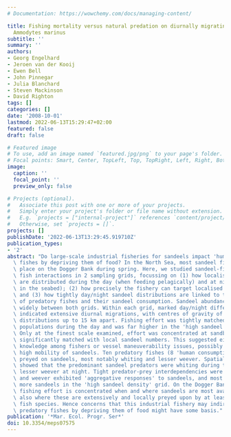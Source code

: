 ```yaml
---
# Documentation: https://wowchemy.com/docs/managing-content/

title: Fishing mortality versus natural predation on diurnally migrating sandeels
  Ammodytes marinus
subtitle: ''
summary: ''
authors:
- Georg Engelhard
- Jeroen van der Kooij
- Ewen Bell
- John Pinnegar
- Julia Blanchard
- Steven Mackinson
- David Righton
tags: []
categories: []
date: '2008-10-01'
lastmod: 2022-06-13T15:29:47+02:00
featured: false
draft: false

# Featured image
# To use, add an image named `featured.jpg/png` to your page's folder.
# Focal points: Smart, Center, TopLeft, Top, TopRight, Left, Right, BottomLeft, Bottom, BottomRight.
image:
  caption: ''
  focal_point: ''
  preview_only: false

# Projects (optional).
#   Associate this post with one or more of your projects.
#   Simply enter your project's folder or file name without extension.
#   E.g. `projects = ["internal-project"]` references `content/project/deep-learning/index.md`.
#   Otherwise, set `projects = []`.
projects: []
publishDate: '2022-06-13T13:29:45.919710Z'
publication_types:
- '2'
abstract: "Do large-scale industrial fisheries for sandeels impact 'human consumption'\
  \ fishes by depriving them of food? In the North Sea, most sandeel fishing takes\
  \ place on the Dogger Bank during spring. Here, we studied sandeel-fishery and sandeel-predatory\
  \ fish interactions in 2 sampling grids, focussing on (1) how localised sandeels\
  \ are distributed during the day (when feeding pelagically) and at night (when buried\
  \ in the seabed); (2) how precisely the fishery can target localised sandeel concentrations;\
  \ and (3) how tightly day/night sandeel distributions are linked to the local abundance\
  \ of predatory fishes and their sandeel consumption. Sandeel abundance differed\
  \ widely between both grids. Within each grid, marked day/night differences in distributions\
  \ indicated extensive diurnal migrations, with centres of gravity of day and night\
  \ distributions up to 15 km apart. Fishing effort was tightly matched with sandeel\
  \ populations during the day and was far higher in the 'high sandeel density' grid.\
  \ Only at the finest scale examined, effort was concentrated at sandbanks but not\
  \ significantly matched with local sandeel numbers. This suggested either insufficient\
  \ knowledge among fishers or vessel maneuverability issues, possibly relating to\
  \ high mobility of sandeels. Ten predatory fishes (8 'human consumption' species)\
  \ preyed on sandeels, most notably whiting and lesser weever. Spatial comparisons\
  \ showed that the predominant sandeel predators were whiting during the day and\
  \ lesser weever at night. Tight predator-prey interdependencies were revealed: whiting\
  \ and weever exhibited 'aggregative responses' to sandeels, and most predators consumed\
  \ more sandeels in the 'high sandeel density' grid. On the Dogger Bank, sandeel\
  \ fishing effort is concentrated when and where sandeels are most available, but\
  \ also where these are extensively and locally preyed upon by at least 10 predatory\
  \ fish species. Hence concerns that this industrial fishery may indirectly impact\
  \ predatory fishes by depriving them of food might have some basis."
publication: '*Mar. Ecol. Progr. Ser*'
doi: 10.3354/meps07575
---
```

